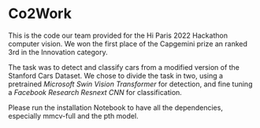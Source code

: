 # Co2Work

This is the code our team provided for the Hi Paris 2022 Hackathon computer vision. We won the first place of the Capgemini prize an ranked 3rd in the Innovation category.

The task was to detect and classify cars from a modified version of the Stanford Cars Dataset. We chose to divide the task in two, using a pretrained *Microsoft Swin Vision Transformer* for detection, and fine tuning a *Facebook Research Resnext CNN* for classification.

Please run the installation Notebook to have all the dependencies, especially mmcv-full and the pth model.
